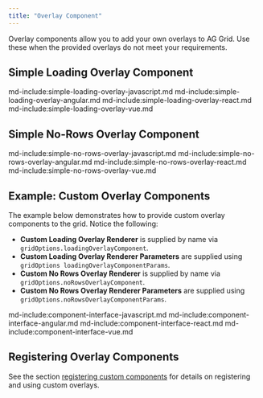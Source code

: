 ```yaml
---
title: "Overlay Component"
---
```


Overlay components allow you to add your own overlays to AG Grid. Use these when the provided overlays do not meet your requirements.

## Simple Loading Overlay Component

md-include:simple-loading-overlay-javascript.md
md-include:simple-loading-overlay-angular.md
md-include:simple-loading-overlay-react.md
md-include:simple-loading-overlay-vue.md
 
## Simple No-Rows Overlay Component
md-include:simple-no-rows-overlay-javascript.md
md-include:simple-no-rows-overlay-angular.md
md-include:simple-no-rows-overlay-react.md
md-include:simple-no-rows-overlay-vue.md

## Example: Custom Overlay Components

The example below demonstrates how to provide custom overlay components to the grid. Notice the following:

- **Custom Loading Overlay Renderer** is supplied by name via `gridOptions.loadingOverlayComponent`.
- **Custom Loading Overlay Renderer Parameters** are supplied using `gridOptions loadingOverlayComponentParams`.
- **Custom No Rows Overlay Renderer** is supplied by name via `gridOptions.noRowsOverlayComponent`.
- **Custom No Rows Overlay Renderer Parameters** are supplied using `gridOptions.noRowsOverlayComponentParams`.

<grid-example title='Custom Overlay Components' name='custom-overlay-components' type='generated' options='{ "extras": ["fontawesome"] }'></grid-example>
  
md-include:component-interface-javascript.md
md-include:component-interface-angular.md
md-include:component-interface-react.md
md-include:component-interface-vue.md
 
<interface-documentation interfaceName='ILoadingOverlayParams' config='{"hideHeader":false, "headerLevel":3}' ></interface-documentation>
<interface-documentation interfaceName='INoRowsOverlayParams' config='{"hideHeader":false, "headerLevel":3}' ></interface-documentation>

## Registering Overlay Components

See the section [registering custom components](/components/#registering-custom-components) for details on registering and using custom overlays.

